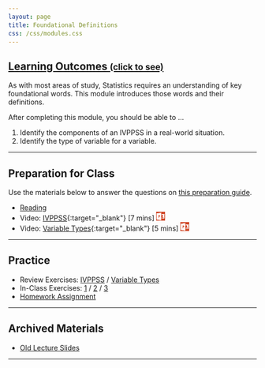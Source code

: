 ```yaml
---
layout: page
title: Foundational Definitions
css: /css/modules.css
---
```


<div class="panel-group-ILOs">
  <div class="panel panel-default">
    <div class="panel-heading">
      <h2 class="panel-title">
        <a data-toggle="collapse" href="#ILOs">Learning Outcomes <small>(click to see)</small></a>
      </h2>
    </div>
    <div id="ILOs" class="panel-collapse collapse">
      <div class="panel-body">
As with most areas of study, Statistics requires an understanding of key foundational words.  This module introduces those words and their definitions.

<p>After completing this module, you should be able to ...</p>

<ol>
  <li>Identify the components of an IVPPSS in a real-world situation.</li>
  <li>Identify the type of variable for a variable.</li>
</ol>
      </div>
    </div>
  </div>
</div>

----

## Preparation for Class

Use the materials below to answer the questions on [this preparation guide](FoundationalDefns_Prep).

* [Reading](../book/2_IntroStats.pdf)
* Video: [IVPPSS](https://vimeo.com/user45324800/ncstats-ivppss){:target="_blank"} [7 mins]  [![PowerPoint](../img/ppt.png)](FoundationalDefns_PPT1.pptx)
* Video: [Variable Types](https://vimeo.com/user45324800/ncstats-vartypes){:target="_blank"} [5 mins] [![PowerPoint](../img/ppt.png)](FoundationalDefns_PPT2.pptx)

----

## Practice

* Review Exercises: [IVPPSS](FoundationalDefns_RevEx_IVPPSS) / [Variable Types](FoundationalDefns_RevEx_VarTypes)
* In-Class Exercises: [1](FoundationalDefns_CE1) / [2](FoundationalDefns_CE2) / [3](FoundationalDefns_CE3)
* [Homework Assignment](FoundationalDefns_HW)

----

## Archived Materials

* [Old Lecture Slides](FoundationalDefns_PPT_old.pptx)

----

